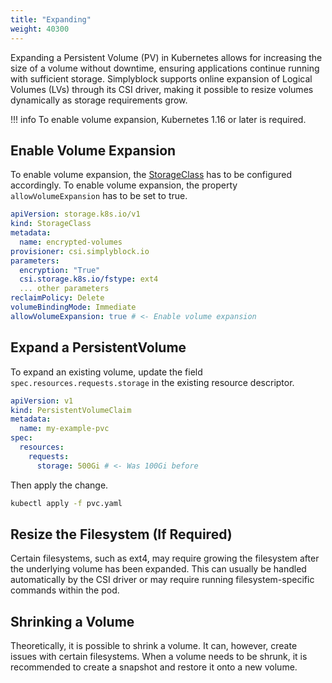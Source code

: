```yaml
---
title: "Expanding"
weight: 40300
---
```


Expanding a Persistent Volume (PV) in Kubernetes allows for increasing the size of a volume without downtime, ensuring
applications continue running with sufficient storage. Simplyblock supports online expansion of Logical Volumes (LVs)
through its CSI driver, making it possible to resize volumes dynamically as storage requirements grow.

!!! info
    To enable volume expansion, Kubernetes 1.16 or later is required.

## Enable Volume Expansion

To enable volume expansion, the [StorageClass](storage-class.md) has to be configured accordingly. To enable volume
expansion, the property `allowVolumeExpansion` has to be set to true.

```yaml title="Allowing volume expansion in StorageClass"
apiVersion: storage.k8s.io/v1
kind: StorageClass
metadata:
  name: encrypted-volumes
provisioner: csi.simplyblock.io
parameters:
  encryption: "True"
  csi.storage.k8s.io/fstype: ext4
  ... other parameters
reclaimPolicy: Delete
volumeBindingMode: Immediate
allowVolumeExpansion: true # <- Enable volume expansion
```

## Expand a PersistentVolume

To expand an existing volume, update the field `spec.resources.requests.storage` in the existing resource descriptor.

```yaml title="Updating the volume size"
apiVersion: v1
kind: PersistentVolumeClaim
metadata:
  name: my-example-pvc
spec:
  resources:
    requests:
      storage: 500Gi # <- Was 100Gi before
```

Then apply the change.

```bash title="Apply resource update"
kubectl apply -f pvc.yaml
```

## Resize the Filesystem (If Required)

Certain filesystems, such as ext4, may require growing the filesystem after the underlying volume has been expanded.
This can usually be handled automatically by the CSI driver or may require running filesystem-specific commands within
the pod.

## Shrinking a Volume

Theoretically, it is possible to shrink a volume. It can, however, create issues with certain filesystems. When a volume
needs to be shrunk, it is recommended to create a snapshot and restore it onto a new volume.
